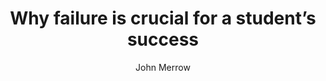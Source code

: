 ---
layout: leaf-node
title: "Why failure is crucial for a student’s success"
title-url: "http://www.pbs.org/newshour/rundown/failure-crucial-students-success/"
author: [ "John Merrow" ]
groups: [ "pedagogical-styles" ]
categories: [ "problem-based-learning" ]
topics: [ "in-the-media" ]
summary: >
  John Merrow discusses the merits of problem-based learning.
cite: >
pub-date: 2015-05-27
added_date: 2017-04-28
resource-type: external-page
---